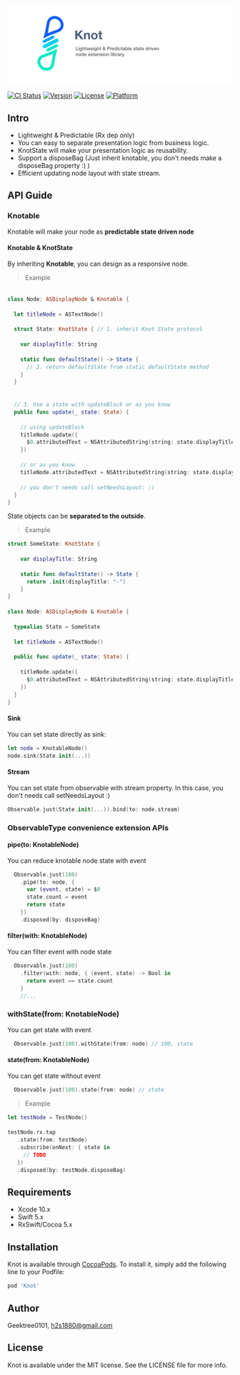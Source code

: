 <img src="https://github.com/GeekTree0101/Knot/blob/master/screenshot/banner.png" />

[![CI Status](https://img.shields.io/travis/Geektree0101/Knot.svg?style=flat)](https://travis-ci.org/Geektree0101/Knot)
[![Version](https://img.shields.io/cocoapods/v/Knot.svg?style=flat)](https://cocoapods.org/pods/Knot)
[![License](https://img.shields.io/cocoapods/l/Knot.svg?style=flat)](https://cocoapods.org/pods/Knot)
[![Platform](https://img.shields.io/cocoapods/p/Knot.svg?style=flat)](https://cocoapods.org/pods/Knot)

## Intro
- Lightweight & Predictable (Rx dep only)
- You can easy to separate presentation logic from business logic. 
- KnotState will make your presentation logic as reusability.
- Support a disposeBag (Just inherit knotable, you don't needs make a disposeBag property :) )
- Efficient updating node layout with state stream.

## API Guide

### Knotable
Knotable will make your node as **predictable state driven node** 

#### Knotable & KnotState
By inheriting **Knotable**, you can design as a responsive node.

> Example
```swift

class Node: ASDisplayNode & Knotable {

  let titleNode = ASTextNode()
   
  struct State: KnotState { // 1. inherit Knot State protocol
  
    var displayTitle: String
  
    static func defaultState() -> State {
      // 2. return defaultState from static defaultState method
    }
  }
  

  // 3. Use a state with updateBlock or as you know
  public func update(_ state: State) {
    
    // using updateBlock
    titleNode.update({
      $0.attributedText = NSAttributedString(string: state.displayTitle)
    })
    
    // or as you know
    titleNode.attributedText = NSAttributedString(string: state.displayTitle)
    
    // you don't needs call setNeedsLayout: :)
  }
}
```

State objects can be **separated to the outside**.
> Example
```swift
struct SomeState: KnotState {
  
    var displayTitle: String
  
    static func defaultState() -> State {
      return .init(displayTitle: "-")
    }
}

class Node: ASDisplayNode & Knotable {

  typealias State = SomeState

  let titleNode = ASTextNode()

  public func update(_ state: State) {
  
    titleNode.update({
      $0.attributedText = NSAttributedString(string: state.displayTitle)
    })
  }
}
```

#### Sink
You can set state directly as sink:
```swift
let node = KnotableNode()
node.sink(State.init(...))
```

#### Stream
You can set state from observable with stream property. In this case, you don't needs call setNeedsLayout :)
```swift
Observable.just(State.init(...)).bind(to: node.stream)
```

### ObservableType convenience extension APIs

#### pipe(to: KnotableNode)
You can reduce knotable node state with event
```swift
  Observable.just(100)
    .pipe(to: node, {
      var (event, state) = $0
      state.count = event
      return state
    })
    .disposed(by: disposeBag)
```
  
#### filter(with: KnotableNode)
You can filter event with node state
```swift
  Observable.just(100)
    .filter(with: node, { (event, state) -> Bool in
      return event == state.count
    }
    //...
 ```
 
### withState(from: KnotableNode)
You can get state with event
```swift
  Observable.just(100).withState(from: node) // 100, state
```

#### state(from: KnotableNode)
You can get state without event
```swift
  Observable.just(100).state(from: node) // state
```

> Example
```swift
let testNode = TestNode()

testNode.rx.tap
   .state(from: testNode)
   .subscribe(onNext: { state in 
     // TODO
   })
   .disposed(by: testNode.disposeBag)
```

## Requirements
- Xcode 10.x
- Swift 5.x
- RxSwift/Cocoa 5.x

## Installation

Knot is available through [CocoaPods](https://cocoapods.org). To install
it, simply add the following line to your Podfile:

```ruby
pod 'Knot'
```

## Author

Geektree0101, h2s1880@gmail.com

## License

Knot is available under the MIT license. See the LICENSE file for more info.
